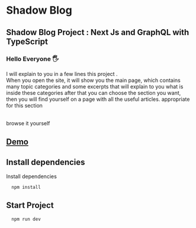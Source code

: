 # Shadow Blog

## Shadow Blog Project : Next Js and GraphQL with TypeScript
### Hello Everyone 🖐


 I will explain to you in a few lines this project . <br/>
When you open the site, it will show you the main page, which contains many topic categories and some excerpts that will explain to you what is inside these categories after that you can choose the section you want, then you will find yourself on a page with all the useful articles. appropriate for this section

   <br/>
  browse it yourself

## [Demo](https://shadow-blog-seven.vercel.app/)

## Install dependencies

Install dependencies

```
  npm install
```

## Start Project

```
  npm run dev
```
